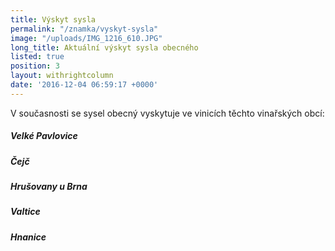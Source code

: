 ```yaml
---
title: Výskyt sysla
permalink: "/znamka/vyskyt-sysla"
image: "/uploads/IMG_1216_610.JPG"
long_title: Aktuální výskyt sysla obecného
listed: true
position: 3
layout: withrightcolumn
date: '2016-12-04 06:59:17 +0000'
---
```

V současnosti se sysel obecný vyskytuje ve vinicích těchto vinařských
obcí:

##### Velké Pavlovice

##### Čejč

##### Hrušovany u Brna

##### Valtice

##### Hnanice
